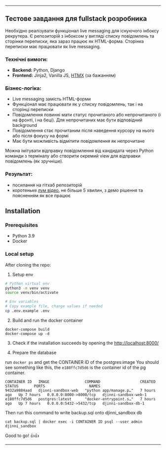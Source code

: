 
* * *

Тестове завдання для fullstack розробника
-----------------------------------------

Необхідно реалізувати функціонал live messaging для існуючого інбоксу рекрутера. Є репозиторій з інбоксом у вигляді списку повідомлень та сторінки переписки, яка зараз працює як HTML-форма. Сторінка переписки має працювати як live messaging.

### Технічні вимоги:

*   **Backend:** Python, Django
*   **Frontend:** Jinja2, Vanilla JS, [HTMX](https://htmx.org/) (за бажанням)

### Бізнес-логіка:

*   Live messaging замість HTML-форми
*   Функціонал має працювати як у списку повідомлень, так і на сторінці переписки
*   Повідомлення повинні мати статус прочитаного або непрочитаного (і на фронті, і на беці). Для непрочитаних має бути відповідний background
*   Повідомлення стає прочитаним після наведення курсору на нього або після фокусу на формі
*   Має бути можливість відмітити повідомлення як непрочитане


Можна імітувати відправку повідомлення від кандидата через Python команди з терміналу або створити окремий view для відправки повідомлень (як зручніше).

### Результат:

*   посилання на гітхаб репозиторій
*   коротеньке [лум відео](loom.com), не більше 5 хвилин, з демо рішення та поясненням як все працює

## Installation

### Prerequisites 

- Python 3.9
- Docker  

### Local setup

After cloning the repo:

1. Setup env

```bash
# Python virtual env
python3 -m venv venv
source venv/bin/activate
```

```bash
# Env variables
# Copy example file, change values if needed
cp .env.example .env
```

2. Build and run the docker container
```
docker-compose build
docker-compose up -d
```

3. Check if the installation succeeds by opening the [http://localhost:8000/]()


4. Prepare the database 

run `docker ps` and get the CONTAINER ID of the postgres:image
You should see something like this, the `e180ffc7d5d6` is the container id of the pg container.

```
CONTAINER ID   IMAGE                COMMAND                  CREATED       STATUS       PORTS                    NAMES
9432a9884aad   djinni-sandbox-web   "python app/manage.p…"   7 hours ago   Up 7 hours   0.0.0.0:8000->8000/tcp   djinni-sandbox-web-1
e180ffc7d5d6   postgres:latest      "docker-entrypoint.s…"   7 hours ago   Up 7 hours   0.0.0.0:5432->5432/tcp   djinni-sandbox-db-1
```

Then run this command to write backup.sql onto djinni_sandbox db

```
cat backup.sql | docker exec -i CONTAINER ID psql --user admin djinni_sandbox
```

Good to go! 👍👍


* * *
